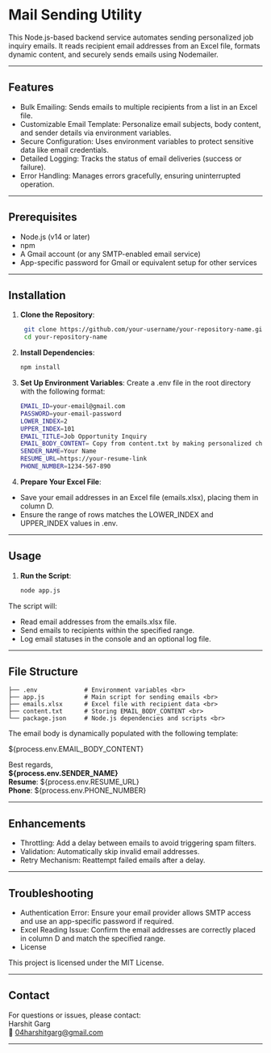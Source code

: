 # Mail Sending Utility

This Node.js-based backend service automates sending personalized job inquiry emails. It reads recipient email addresses from an Excel file, formats dynamic content, and securely sends emails using Nodemailer.

---

## Features

- Bulk Emailing: Sends emails to multiple recipients from a list in an Excel file.
- Customizable Email Template: Personalize email subjects, body content, and sender details via environment variables.
- Secure Configuration: Uses environment variables to protect sensitive data like email credentials.
- Detailed Logging: Tracks the status of email deliveries (success or failure).
- Error Handling: Manages errors gracefully, ensuring uninterrupted operation.

---

## Prerequisites

- Node.js (v14 or later)
- npm
- A Gmail account (or any SMTP-enabled email service)
- App-specific password for Gmail or equivalent setup for other services

---

## Installation
1. **Clone the Repository**:
   ```bash
    git clone https://github.com/your-username/your-repository-name.git
    cd your-repository-name


2. **Install Dependencies**:
    ```bash
    npm install

3. **Set Up Environment Variables**: Create a .env file in the root directory with the following format:
    ```bash
    EMAIL_ID=your-email@gmail.com
    PASSWORD=your-email-password
    LOWER_INDEX=2
    UPPER_INDEX=101
    EMAIL_TITLE=Job Opportunity Inquiry
    EMAIL_BODY_CONTENT= Copy from content.txt by making personalized changes accordingly
    SENDER_NAME=Your Name
    RESUME_URL=https://your-resume-link
    PHONE_NUMBER=1234-567-890

4. **Prepare Your Excel File**:
- Save your email addresses in an Excel file (emails.xlsx), placing them in column D.
- Ensure the range of rows matches the LOWER_INDEX and UPPER_INDEX values in .env.

---

## Usage

1. **Run the Script**:
    ```bash
    node app.js

The script will:
- Read email addresses from the emails.xlsx file.
- Send emails to recipients within the specified range.
- Log email statuses in the console and an optional log file.

---

## File Structure
    ├── .env             # Environment variables <br>
    ├── app.js           # Main script for sending emails <br>
    ├── emails.xlsx      # Excel file with recipient data <br>
    ├── content.txt      # Storing EMAIL_BODY_CONTENT <br>
    └── package.json     # Node.js dependencies and scripts <br>

The email body is dynamically populated with the following template:

${process.env.EMAIL_BODY_CONTENT}

Best regards,<br>
<b>${process.env.SENDER_NAME}</b><br>
<b>Resume</b>: ${process.env.RESUME_URL} <br>
<b>Phone</b>: ${process.env.PHONE_NUMBER}

--- 

## Enhancements

- Throttling: Add a delay between emails to avoid triggering spam filters.
- Validation: Automatically skip invalid email addresses.
- Retry Mechanism: Reattempt failed emails after a delay.

---

## Troubleshooting

- Authentication Error: Ensure your email provider allows SMTP access and use an app-specific password if required.
- Excel Reading Issue: Confirm the email addresses are correctly placed in column D and match the specified range.
- License

This project is licensed under the MIT License.

---

## Contact

For questions or issues, please contact: <br>
Harshit Garg <br>
📧 04harshitgarg@gmail.com <br>

---
